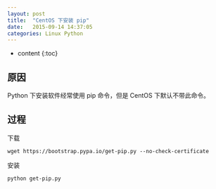 ```yaml
---
layout: post
title:  "CentOS 下安装 pip"
date:   2015-09-14 14:37:05
categories: Linux Python
---
```


* content
{:toc}

## 原因

Python 下安装软件经常使用 pip 命令，但是 CentOS 下默认不带此命令。

## 过程

下载

	wget https://bootstrap.pypa.io/get-pip.py --no-check-certificate

安装

	python get-pip.py
